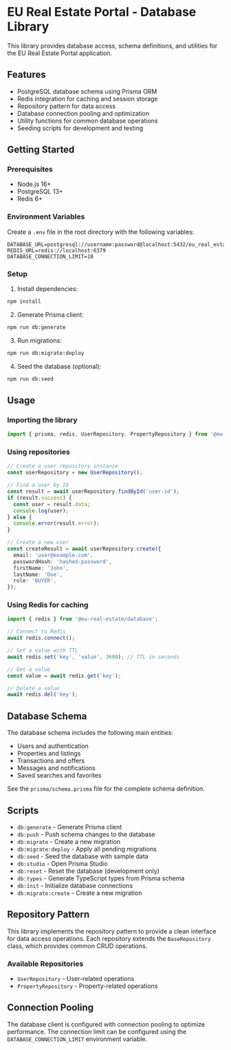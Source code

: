 # EU Real Estate Portal - Database Library

This library provides database access, schema definitions, and utilities for the EU Real Estate Portal application.

## Features

- PostgreSQL database schema using Prisma ORM
- Redis integration for caching and session storage
- Repository pattern for data access
- Database connection pooling and optimization
- Utility functions for common database operations
- Seeding scripts for development and testing

## Getting Started

### Prerequisites

- Node.js 16+
- PostgreSQL 13+
- Redis 6+

### Environment Variables

Create a `.env` file in the root directory with the following variables:

```
DATABASE_URL=postgresql://username:password@localhost:5432/eu_real_estate
REDIS_URL=redis://localhost:6379
DATABASE_CONNECTION_LIMIT=10
```

### Setup

1. Install dependencies:

```bash
npm install
```

2. Generate Prisma client:

```bash
npm run db:generate
```

3. Run migrations:

```bash
npm run db:migrate:deploy
```

4. Seed the database (optional):

```bash
npm run db:seed
```

## Usage

### Importing the library

```typescript
import { prisma, redis, UserRepository, PropertyRepository } from '@eu-real-estate/database';
```

### Using repositories

```typescript
// Create a user repository instance
const userRepository = new UserRepository();

// Find a user by ID
const result = await userRepository.findById('user-id');
if (result.success) {
  const user = result.data;
  console.log(user);
} else {
  console.error(result.error);
}

// Create a new user
const createResult = await userRepository.create({
  email: 'user@example.com',
  passwordHash: 'hashed-password',
  firstName: 'John',
  lastName: 'Doe',
  role: 'BUYER',
});
```

### Using Redis for caching

```typescript
import { redis } from '@eu-real-estate/database';

// Connect to Redis
await redis.connect();

// Set a value with TTL
await redis.set('key', 'value', 3600); // TTL in seconds

// Get a value
const value = await redis.get('key');

// Delete a value
await redis.del('key');
```

## Database Schema

The database schema includes the following main entities:

- Users and authentication
- Properties and listings
- Transactions and offers
- Messages and notifications
- Saved searches and favorites

See the `prisma/schema.prisma` file for the complete schema definition.

## Scripts

- `db:generate` - Generate Prisma client
- `db:push` - Push schema changes to the database
- `db:migrate` - Create a new migration
- `db:migrate:deploy` - Apply all pending migrations
- `db:seed` - Seed the database with sample data
- `db:studio` - Open Prisma Studio
- `db:reset` - Reset the database (development only)
- `db:types` - Generate TypeScript types from Prisma schema
- `db:init` - Initialize database connections
- `db:migrate:create` - Create a new migration

## Repository Pattern

This library implements the repository pattern to provide a clean interface for data access operations. Each repository extends the `BaseRepository` class, which provides common CRUD operations.

### Available Repositories

- `UserRepository` - User-related operations
- `PropertyRepository` - Property-related operations

## Connection Pooling

The database client is configured with connection pooling to optimize performance. The connection limit can be configured using the `DATABASE_CONNECTION_LIMIT` environment variable.